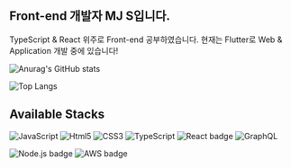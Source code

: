 ## Front-end 개발자 MJ S입니다.
TypeScript & React 위주로 Front-end 공부하였습니다.
현재는 Flutter로 Web & Application 개발 중에 있습니다!

![Anurag's GitHub stats](https://github-readme-stats.vercel.app/api?username=MinjunShin&show_icons=true&theme=algolia)

![Top Langs](https://github-readme-stats.vercel.app/api/top-langs/?username=MinjunShin&layout=compact&show_icons=true&theme=algolia)

## Available Stacks
![JavaScript](https://img.shields.io/badge/JavaScript-20232a.svg?&style=flat&logo=JavaScript&logoColor=#7fd0e9)
![Html5](https://img.shields.io/badge/Html5-20232a.svg?&style=flat&logo=Html5&logoColor=#7fd0e9)
![CSS3](https://img.shields.io/badge/CSS3-20232a.svg?&style=flat&logo=CSS3&logoColor=#7fd0e9)
![TypeScript](https://img.shields.io/badge/TypeScript-20232a.svg?&style=flat&logo=TypeScript&logoColor=#7fd0e9)
![React badge](https://img.shields.io/badge/React-20232a.svg?&style=flat&logo=React&logoColor=#7fd0e9)
![GraphQL](https://img.shields.io/badge/ApolloGraphQL-20232a.svg?&style=flat&logo=ApolloGraphQL&logoColor=#7fd0e9)

![Node.js badge](https://img.shields.io/badge/Node.js-20232a.svg?&style=flat&logo=Node.js&logoColor=#7fd0e9)
![AWS badge](https://img.shields.io/badge/AmazonAWS-20232a.svg?&style=flat&logo=AmazonAWS&logoColor=#7fd0e9)

